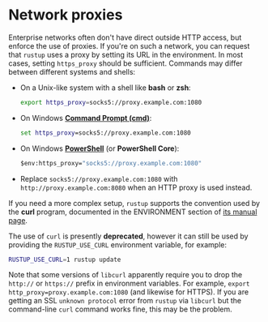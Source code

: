 # Network proxies

Enterprise networks often don't have direct outside HTTP access, but enforce
the use of proxies. If you're on such a network, you can request that `rustup`
uses a proxy by setting its URL in the environment. In most cases, setting
`https_proxy` should be sufficient. Commands may differ between different
systems and shells:

 - On a Unix-like system with a shell like __bash__ or __zsh__:  
   ```bash
   export https_proxy=socks5://proxy.example.com:1080
   ```
 - On Windows [__Command Prompt (cmd)__][cmd]:  
   ```cmd
   set https_proxy=socks5://proxy.example.com:1080
   ```
 - On Windows [__PowerShell__][ps] (or __PowerShell Core__):  
   ```cmd
   $env:https_proxy="socks5://proxy.example.com:1080"
   ```
 - Replace `socks5://proxy.example.com:1080` with 
  `http://proxy.example.com:8080` when an HTTP proxy is used instead.

If you need a more complex setup, `rustup` supports the convention used by the
__curl__ program, documented in the ENVIRONMENT section of [its manual
page][curlman].

The use of `curl` is presently **deprecated**, however it can still be used by
providing the `RUSTUP_USE_CURL` environment variable, for example:

```bash
RUSTUP_USE_CURL=1 rustup update
```

Note that some versions of `libcurl` apparently require you to drop the
`http://` or `https://` prefix in environment variables. For example, `export
http_proxy=proxy.example.com:1080` (and likewise for HTTPS). If you are
getting an SSL `unknown protocol` error from `rustup` via `libcurl` but the
command-line `curl` command works fine, this may be the problem.

[curlman]: https://curl.se/docs/manpage.html#:%7E:text=Environment,-The%20environment%20variables:~:text=config%20for%20details.-,Environment,-The%20environment%20variables
[cmd]: https://en.wikipedia.org/wiki/Cmd.exe
[ps]: https://en.wikipedia.org/wiki/PowerShell
